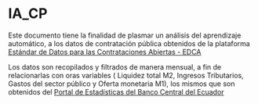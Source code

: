 # IA_CP

Este documento tiene la finalidad de plasmar un análisis del aprendizaje automático, a los datos de contratación pública obtenidos de la plataforma [Estándar de Datos para las Contrataciones Abiertas - EDCA](https://datosabiertos.compraspublicas.gob.ec/PLATAFORMA)

Los datos son recopilados y filtrados de manera mensual, a fin de relacionarlas con oras variables ( Liquidez total M2, Ingresos Tributarios, Gastos del sector público y Oferta monetaria M1), los mismos que son obtenidos del [Portal de Estadísticas del Banco Central del Ecuador](https://www.bce.fin.ec/informacioneconomica)
